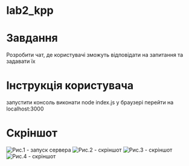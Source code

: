 ﻿# lab2_kpp

# Завдання
Розробити чат, де користувачі зможуть відповідати на запитання та задавати їх 

# Інструкція користувача
запустити консоль
виконати node index.js
у браузері перейти на localhost:3000

# Скріншот
![Рис.1 - запуск сервера](https://github.com/natalisabo/lab2_kkp/blob/master/serverserver.png)
![Рис.2 - скріншот](https://github.com/natalisabo/lab2_kkp/blob/master/chat1.png)
![Рис.3 - скріншот](https://github.com/natalisabo/lab2_kkp/blob/master/chat2.png)
![Рис.4 - скріншот](https://github.com/natalisabo/lab2_kkp/blob/master/chat3.png)
